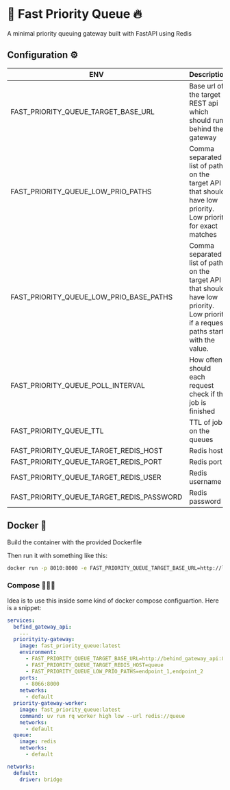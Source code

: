 # 🚀 Fast Priority Queue 🔥

A minimal priority queuing gateway built with FastAPI using Redis

## Configuration ⚙️

| ENV                                       | Description                                                                                                                           | Required | Default   |
|-------------------------------------------|---------------------------------------------------------------------------------------------------------------------------------------|----------|-----------|
| FAST_PRIORITY_QUEUE_TARGET_BASE_URL       | Base url of the target REST api which should run behind the gateway                                                                   | x        |           |
| FAST_PRIORITY_QUEUE_LOW_PRIO_PATHS        | Comma separated list of paths on the target API that should have low priority. Low priority for exact matches                         |          | None      |
| FAST_PRIORITY_QUEUE_LOW_PRIO_BASE_PATHS   | Comma separated list of paths on the target API that should have low priority. Low priority if a request paths starts with the value. |          | None      |
| FAST_PRIORITY_QUEUE_POLL_INTERVAL         | How often should each request check if the job is finished                                                                            |          | 1.0       |
| FAST_PRIORITY_QUEUE_TTL                   | TTL of jobs on the queues                                                                                                             |          | 300       |
| FAST_PRIORITY_QUEUE_TARGET_REDIS_HOST     | Redis host                                                                                                                            |          | localhost |
| FAST_PRIORITY_QUEUE_TARGET_REDIS_PORT     | Redis port                                                                                                                            |          | 6379      |
| FAST_PRIORITY_QUEUE_TARGET_REDIS_USER     | Redis username                                                                                                                        |          | None      |
| FAST_PRIORITY_QUEUE_TARGET_REDIS_PASSWORD | Redis password                                                                                                                        |          | None      |

## Docker 🐳

Build the container with the provided Dockerfile

Then run it with something like this:

```bash
docker run -p 8010:8000 -e FAST_PRIORITY_QUEUE_TARGET_BASE_URL=http://localhost:8011 -e FAST_PRIORITY_QUEUE_TARGET_REDIS_HOST=localhost fast_priority_queue:lates
```


### Compose 🐳🐳🐳

Idea is to use this inside some kind of docker compose configuartion. Here is a snippet:

```yml
services:
  befind_gateway_api:
    ...
  priorityity-gateway:
    image: fast_priority_queue:latest
    environment:
      - FAST_PRIORITY_QUEUE_TARGET_BASE_URL=http://behind_gateway_api:8000
      - FAST_PRIORITY_QUEUE_TARGET_REDIS_HOST=queue
      - FAST_PRIORITY_QUEUE_LOW_PRIO_PATHS=endpoint_1,endpoint_2
    ports:
      - 8066:8000
    networks:
      - default
  priority-gateway-worker:
    image: fast_priority_queue:latest
    command: uv run rq worker high low --url redis://queue
    networks:
      - default
  queue:
    image: redis
    networks:
      - default

networks:
  default:
    driver: bridge

```
